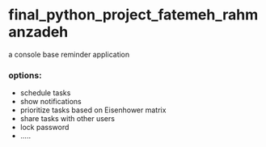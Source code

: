 # final_python_project_fatemeh_rahmanzadeh
a console base reminder application
### options:
* schedule tasks
* show notifications
* prioritize tasks based on Eisenhower matrix
* share tasks with other users
* lock password
* .....
